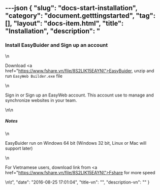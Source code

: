 ---json
{
    "slug": "docs-start-installation",
    "category": "document.getttingstarted",
    "tag": [],
    "layout": "docs-item.html",
    "title": "Installation",
    "description": "<h3> Install EasyBuider and Sign up an account </h3>\n<p>Download  <a href=\"https://www.fshare.vn/file/8S2LIK15EAYN\">EasyBuider</a>, unzip and run <code>EasyWeb Builder.exe</code> file</p>\n<p>Sign in or Sign up an EasyWeb account. This account use to manage and synchronize websites in your team. </p>\n\n<h5> Notes</h5>\n<p>EasyBuider run on Windows 64 bit (Windows 32 bit, Linux or Mac will support later)</p>\n<p>For Vietnamese users, download link from <a href=\"https://www.fshare.vn/file/8S2LIK15EAYN\">Fshare</a> for more speed</p>\n\t",
    "date": "2016-08-25 17:01:04",
    "title-vn": "",
    "description-vn": ""
}
---
